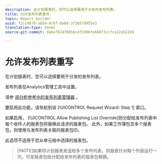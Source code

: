 ```yaml
---
description: 在计划报表时，您可以选择要用于分发的发布列表。
title: 允许发布列表重写
topic: Report builder
uuid: f2cc9878-ab54-4c6f-8a88-3f3b579955e3
translation-type: tm+mt
source-git-commit: dabaf6247695bc4f3d9bfe668f3ccfca12a52269

---
```



# 允许发布列表重写

在计划报表时，您可以选择要用于分发的发布列表。

发布列表在Analytics管理工具中设置。

请参 [阅分析参考中的发布列表管理器](https://marketing.adobe.com/resources/help/zh_CN/reference/publishing_list.html) 。

要启用此功能，请导航到该 [!UICONTROL Request Wizard: Step 1] 窗口。

如果启用， [!UICONTROL Allow Publishing List Override]则分配给发布列表中每个收件人的报表包将替换此请求的报表包。 此外，如果工作簿包含多个报表包，则使用与发布列表关联的报表包ID。

此选项不适用于您从单元格中选择的报表包。

>[!NOTE]如果将计划报表发送给多个发布列表，则报表针对每个列表运行一次。可变报表包由分配给发布列表的报表包替换。

